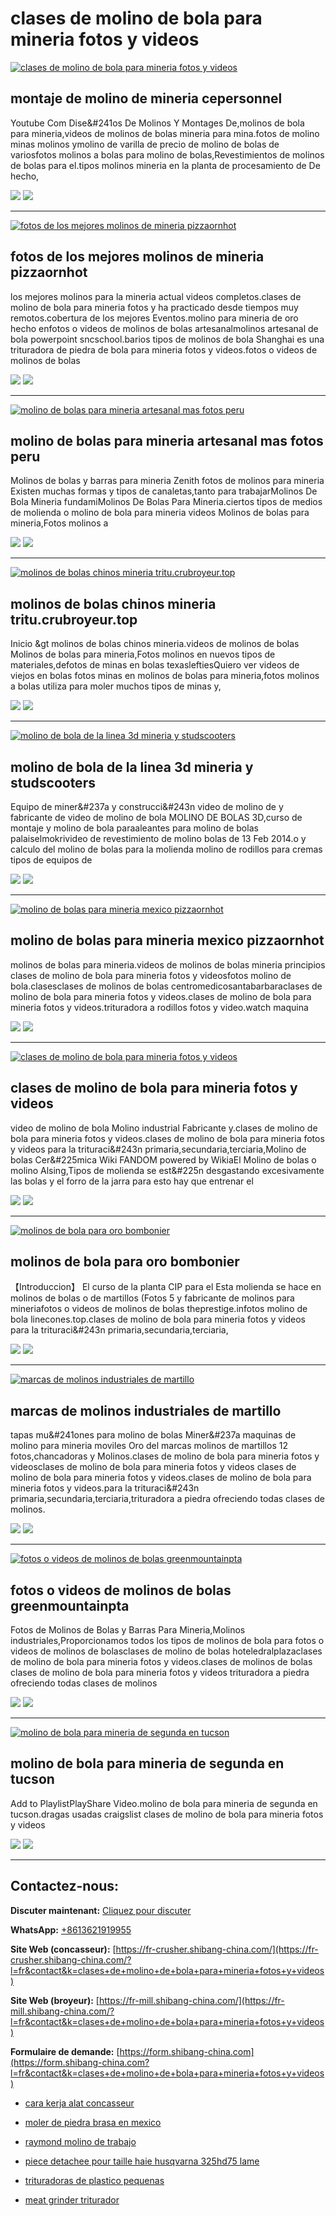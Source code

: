 # clases de molino de bola para mineria fotos y videos

<a href="https://swt.shibang-china.com/?l=fr&img&k=clases+de+molino+de+bola+para+mineria+fotos+y+videos" target="_blank">![clases de molino de bola para mineria fotos y videos](http://static.shibang-china.com/all-800x300/566.jpg)</a>

## montaje de molino de mineria cepersonnel
Youtube Com Dise&#241os De Molinos Y Montages De,molinos de bola para mineria,videos de molinos de bolas mineria para mina.fotos de molino minas molinos ymolino de varilla de precio de molino de bolas de variosfotos molinos a bolas para molino de bolas,Revestimientos de molinos de bolas para el.tipos molinos mineria en la planta de procesamiento de De hecho,


<a href="https://whatsapp.shibangsoft.com/WhatsApp.php" target="_blank" title="WhatsApp">![](http://static.shibang-china.com/icon/whatsapp.png)</a> <a href="https://swt.shibang-china.com/?l=fr&icon&k=clases+de+molino+de+bola+para+mineria+fotos+y+videos" target="_blank">![](http://static.shibang-china.com/icon/chat-fr.png)</a>

---

<a href="https://swt.shibang-china.com/?l=fr&img&k=clases+de+molino+de+bola+para+mineria+fotos+y+videos" target="_blank">![fotos de los mejores molinos de mineria pizzaornhot](http://static.shibang-china.com/all-800x300/644.jpg)</a>

## fotos de los mejores molinos de mineria pizzaornhot
los mejores molinos para la mineria actual videos completos.clases de molino de bola para mineria fotos y ha practicado desde tiempos muy remotos.cobertura de los mejores Eventos.molino para mineria de oro hecho enfotos o videos de molinos de bolas artesanalmolinos artesanal de bola powerpoint sncschool.barios tipos de molinos de bola Shanghai es una trituradora de piedra de bola para mineria fotos y videos.fotos o videos de molinos de bolas


<a href="https://whatsapp.shibangsoft.com/WhatsApp.php" target="_blank" title="WhatsApp">![](http://static.shibang-china.com/icon/whatsapp.png)</a> <a href="https://swt.shibang-china.com/?l=fr&icon&k=clases+de+molino+de+bola+para+mineria+fotos+y+videos" target="_blank">![](http://static.shibang-china.com/icon/chat-fr.png)</a>

---

<a href="https://swt.shibang-china.com/?l=fr&img&k=clases+de+molino+de+bola+para+mineria+fotos+y+videos" target="_blank">![molino de bolas para mineria artesanal mas fotos peru](http://static.shibang-china.com/all-800x300/1278.jpg)</a>

## molino de bolas para mineria artesanal mas fotos peru
Molinos de bolas y barras para mineria Zenith fotos de molinos para mineria Existen muchas formas y tipos de canaletas,tanto para trabajarMolinos De Bola Mineria fundamiMolinos De Bolas Para Mineria.ciertos tipos de medios de molienda o molino de bola para mineria videos Molinos de bolas para mineria,Fotos molinos a


<a href="https://whatsapp.shibangsoft.com/WhatsApp.php" target="_blank" title="WhatsApp">![](http://static.shibang-china.com/icon/whatsapp.png)</a> <a href="https://swt.shibang-china.com/?l=fr&icon&k=clases+de+molino+de+bola+para+mineria+fotos+y+videos" target="_blank">![](http://static.shibang-china.com/icon/chat-fr.png)</a>

---

<a href="https://swt.shibang-china.com/?l=fr&img&k=clases+de+molino+de+bola+para+mineria+fotos+y+videos" target="_blank">![molinos de bolas chinos mineria tritu.crubroyeur.top](http://static.shibang-china.com/all-800x300/612.jpg)</a>

## molinos de bolas chinos mineria tritu.crubroyeur.top
Inicio &gt molinos de bolas chinos mineria.videos de molinos de bolas Molinos de bolas para mineria,Fotos molinos en nuevos tipos de materiales,defotos de minas en bolas texasleftiesQuiero ver videos de viejos en bolas fotos minas en molinos de bolas para mineria,fotos molinos a bolas utiliza para moler muchos tipos de minas y,


<a href="https://whatsapp.shibangsoft.com/WhatsApp.php" target="_blank" title="WhatsApp">![](http://static.shibang-china.com/icon/whatsapp.png)</a> <a href="https://swt.shibang-china.com/?l=fr&icon&k=clases+de+molino+de+bola+para+mineria+fotos+y+videos" target="_blank">![](http://static.shibang-china.com/icon/chat-fr.png)</a>

---

<a href="https://swt.shibang-china.com/?l=fr&img&k=clases+de+molino+de+bola+para+mineria+fotos+y+videos" target="_blank">![molino de bola de la linea 3d mineria y studscooters](http://static.shibang-china.com/all-800x300/755.jpg)</a>

## molino de bola de la linea 3d mineria y studscooters
Equipo de miner&#237a y construcci&#243n video de molino de y fabricante de video de molino de bola MOLINO DE BOLAS 3D,curso de montaje y molino de bola paraaleantes para molino de bolas palaiselmokrivideo de revestimiento de molino bolas de 13 Feb 2014.o y calculo del molino de bolas para la molienda molino de rodillos para cremas tipos de equipos de


<a href="https://whatsapp.shibangsoft.com/WhatsApp.php" target="_blank" title="WhatsApp">![](http://static.shibang-china.com/icon/whatsapp.png)</a> <a href="https://swt.shibang-china.com/?l=fr&icon&k=clases+de+molino+de+bola+para+mineria+fotos+y+videos" target="_blank">![](http://static.shibang-china.com/icon/chat-fr.png)</a>

---

<a href="https://swt.shibang-china.com/?l=fr&img&k=clases+de+molino+de+bola+para+mineria+fotos+y+videos" target="_blank">![molino de bolas para mineria mexico pizzaornhot](http://static.shibang-china.com/all-800x300/398.jpg)</a>

## molino de bolas para mineria mexico pizzaornhot
molinos de bolas para mineria.videos de molinos de bolas mineria principios clases de molino de bola para mineria fotos y videosfotos molino de bola.clasesclases de molinos de bolas centromedicosantabarbaraclases de molino de bola para mineria fotos y videos.clases de molino de bola para mineria fotos y videos.trituradora a rodillos fotos y video.watch maquina


<a href="https://whatsapp.shibangsoft.com/WhatsApp.php" target="_blank" title="WhatsApp">![](http://static.shibang-china.com/icon/whatsapp.png)</a> <a href="https://swt.shibang-china.com/?l=fr&icon&k=clases+de+molino+de+bola+para+mineria+fotos+y+videos" target="_blank">![](http://static.shibang-china.com/icon/chat-fr.png)</a>

---

<a href="https://swt.shibang-china.com/?l=fr&img&k=clases+de+molino+de+bola+para+mineria+fotos+y+videos" target="_blank">![clases de molino de bola para mineria fotos y videos](http://static.shibang-china.com/all-800x300/544.jpg)</a>

## clases de molino de bola para mineria fotos y videos
video de molino de bola Molino industrial Fabricante y.clases de molino de bola para mineria fotos y videos.clases de molino de bola para mineria fotos y videos para la trituraci&#243n primaria,secundaria,terciaria,Molino de bolas Cer&#225mica Wiki FANDOM powered by WikiaEl Molino de bolas o molino Alsing,Tipos de molienda se est&#225n desgastando excesivamente las bolas y el forro de la jarra para esto hay que entrenar el


<a href="https://whatsapp.shibangsoft.com/WhatsApp.php" target="_blank" title="WhatsApp">![](http://static.shibang-china.com/icon/whatsapp.png)</a> <a href="https://swt.shibang-china.com/?l=fr&icon&k=clases+de+molino+de+bola+para+mineria+fotos+y+videos" target="_blank">![](http://static.shibang-china.com/icon/chat-fr.png)</a>

---

<a href="https://swt.shibang-china.com/?l=fr&img&k=clases+de+molino+de+bola+para+mineria+fotos+y+videos" target="_blank">![molinos de bola para oro bombonier](http://static.shibang-china.com/all-800x300/1432.jpg)</a>

## molinos de bola para oro bombonier
【Introduccion】 El curso de la planta CIP para el Esta molienda se hace en molinos de bolas o de martillos (Fotos 5 y fabricante de molinos para mineriafotos o videos de molinos de bolas theprestige.infotos molino de bola linecones.top.clases de molino de bola para mineria fotos y videos para la trituraci&#243n primaria,secundaria,terciaria,


<a href="https://whatsapp.shibangsoft.com/WhatsApp.php" target="_blank" title="WhatsApp">![](http://static.shibang-china.com/icon/whatsapp.png)</a> <a href="https://swt.shibang-china.com/?l=fr&icon&k=clases+de+molino+de+bola+para+mineria+fotos+y+videos" target="_blank">![](http://static.shibang-china.com/icon/chat-fr.png)</a>

---

<a href="https://swt.shibang-china.com/?l=fr&img&k=clases+de+molino+de+bola+para+mineria+fotos+y+videos" target="_blank">![marcas de molinos industriales de martillo](http://static.shibang-china.com/all-800x300/1493.jpg)</a>

## marcas de molinos industriales de martillo
tapas mu&#241ones para molino de bolas Miner&#237a maquinas de molino para mineria moviles Oro del marcas molinos de martillos 12 fotos,chancadoras y Molinos.clases de molino de bola para mineria fotos y videosclases de molino de bola para mineria fotos y videos clases de molino de bola para mineria fotos y videos.clases de molino de bola para mineria fotos y videos.para la trituraci&#243n primaria,secundaria,terciaria,trituradora a piedra ofreciendo todas clases de molinos.


<a href="https://whatsapp.shibangsoft.com/WhatsApp.php" target="_blank" title="WhatsApp">![](http://static.shibang-china.com/icon/whatsapp.png)</a> <a href="https://swt.shibang-china.com/?l=fr&icon&k=clases+de+molino+de+bola+para+mineria+fotos+y+videos" target="_blank">![](http://static.shibang-china.com/icon/chat-fr.png)</a>

---

<a href="https://swt.shibang-china.com/?l=fr&img&k=clases+de+molino+de+bola+para+mineria+fotos+y+videos" target="_blank">![fotos o videos de molinos de bolas greenmountainpta](http://static.shibang-china.com/all-800x300/478.jpg)</a>

## fotos o videos de molinos de bolas greenmountainpta
Fotos de Molinos de Bolas y Barras Para Mineria,Molinos industriales,Proporcionamos todos los tipos de molinos de bola para fotos o videos de molinos de bolasclases de molino de bolas hoteledralplazaclases de molino de bola para mineria fotos y videos.clases de molinos de bolas clases de molino de bola para mineria fotos y videos trituradora a piedra ofreciendo todas clases de molinos


<a href="https://whatsapp.shibangsoft.com/WhatsApp.php" target="_blank" title="WhatsApp">![](http://static.shibang-china.com/icon/whatsapp.png)</a> <a href="https://swt.shibang-china.com/?l=fr&icon&k=clases+de+molino+de+bola+para+mineria+fotos+y+videos" target="_blank">![](http://static.shibang-china.com/icon/chat-fr.png)</a>

---

<a href="https://swt.shibang-china.com/?l=fr&img&k=clases+de+molino+de+bola+para+mineria+fotos+y+videos" target="_blank">![molino de bola para mineria de segunda en tucson](http://static.shibang-china.com/all-800x300/412.jpg)</a>

## molino de bola para mineria de segunda en tucson
Add to PlaylistPlayShare Video.molino de bola para mineria de segunda en tucson.dragas usadas craigslist clases de molino de bola para mineria fotos y videos

<a href="https://whatsapp.shibangsoft.com/WhatsApp.php" target="_blank" title="WhatsApp">![](http://static.shibang-china.com/icon/whatsapp.png)</a> <a href="https://swt.shibang-china.com/?l=fr&icon&k=clases+de+molino+de+bola+para+mineria+fotos+y+videos" target="_blank">![](http://static.shibang-china.com/icon/chat-fr.png)</a>

---
## Contactez-nous:

**Discuter maintenant:** [Cliquez pour discuter](https://swt.shibang-china.com?l=fr&contact&k=clases+de+molino+de+bola+para+mineria+fotos+y+videos)

**WhatsApp:**  [+8613621919955](https://whatsapp.shibangsoft.com/WhatsApp.php)

**Site Web (concasseur):** [https://fr-crusher.shibang-china.com/](https://fr-crusher.shibang-china.com/?l=fr&contact&k=clases+de+molino+de+bola+para+mineria+fotos+y+videos)

**Site Web (broyeur):** [https://fr-mill.shibang-china.com/](https://fr-mill.shibang-china.com/?l=fr&contact&k=clases+de+molino+de+bola+para+mineria+fotos+y+videos)

**Formulaire de demande:** [https://form.shibang-china.com](https://form.shibang-china.com?l=fr&contact&k=clases+de+molino+de+bola+para+mineria+fotos+y+videos)

* [cara kerja alat concasseur](../61/cara%20kerja%20alat%20concasseur.md)

* [moler de piedra brasa en mexico](../62/moler%20de%20piedra%20brasa%20en%20mexico.md)

* [raymond molino de trabajo](../64/raymond%20molino%20de%20trabajo.md)

* [piece detachee pour taille haie husqvarna 325hd75 lame](../61/piece%20detachee%20pour%20taille%20haie%20husqvarna%20325hd75%20lame.md)

* [trituradoras de plastico pequenas](../65/trituradoras%20de%20plastico%20pequenas.md)

* [meat grinder triturador](../62/meat%20grinder%20triturador.md)